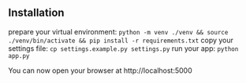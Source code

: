 ## Installation

prepare your virtual environment: `python -m venv ./venv && source ./venv/bin/activate && pip install -r requirements.txt`
copy your settings file: `cp settings.example.py settings.py`
run your app: `python app.py`

You can now open your browser at http://localhost:5000
